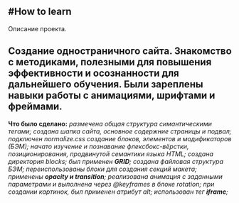 #How to learn
----
Описание проекта.

Cоздание одностраничного сайта. Знакомство с методиками, полезными для повышения эффективности и осознанности для дальнейшего обучения. Были зареплены навыки работы с анимациями, шрифтами и фреймами.
------

__Что было сделано:__
*размечена общая структура симантическими тегами;*
*создана шапка сайта, основное содержние страницы и подвал;*
*подключен normalize.css*
*создание блоков, элементов и модификаторов (БЭМ);*
*начато изучение и познавание флексбокс-вёрстки, позиционирования, продвинутой семантики языка HTML;*
*создана директория blocks;*
*был применен **_GRID_**;*
*создана файловая структура БЭМ;*
*переиспользованы блоки для создания секций макета;*
*применены **_opacity и transition_**;*
*реализована анимация с заданными параметрами и выполнена через @keyframes в блоке rotation;*
*при создании картинок, был применен атрибут alt;*
*использован тег **_iframe_**;*


